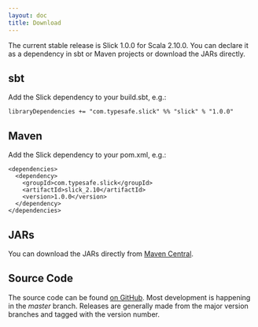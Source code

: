```yaml
---
layout: doc
title: Download
---
```


The current stable release is Slick 1.0.0 for Scala 2.10.0.
You can declare it as a dependency in sbt or Maven projects or download the
JARs directly.

## sbt

Add the Slick dependency to your build.sbt, e.g.:

    libraryDependencies += "com.typesafe.slick" %% "slick" % "1.0.0"

## Maven
 
Add the Slick dependency to your pom.xml, e.g.:

    <dependencies>
      <dependency>
        <groupId>com.typesafe.slick</groupId>
        <artifactId>slick_2.10</artifactId>
        <version>1.0.0</version>
      </dependency>
    </dependencies>

## JARs

You can download the JARs directly from
[Maven Central](http://search.maven.org/#search|ga|1|g%3A%22com.typesafe.slick%22).

## Source Code

The source code can be found [on GitHub](http://github.com/slick/slick).
Most development is happening in the *master* branch. Releases are generally made
from the major version branches and tagged with the version number.
